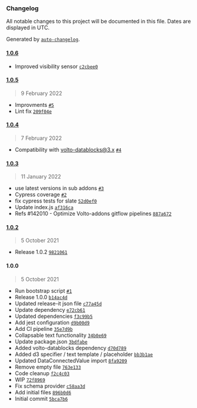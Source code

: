 ### Changelog

All notable changes to this project will be documented in this file. Dates are displayed in UTC.

Generated by [`auto-changelog`](https://github.com/CookPete/auto-changelog).

#### [1.0.6](https://github.com/eea/volto-slate-dataentity/compare/1.0.5...1.0.6)

- Improved visibility sensor [`c2cbee0`](https://github.com/eea/volto-slate-dataentity/commit/c2cbee025270e54c110c72cced7bb2636adb90b7)

#### [1.0.5](https://github.com/eea/volto-slate-dataentity/compare/1.0.4...1.0.5)

> 9 February 2022

- Improvments [`#5`](https://github.com/eea/volto-slate-dataentity/pull/5)
- Lint fix [`209f04e`](https://github.com/eea/volto-slate-dataentity/commit/209f04eee1364027aa0c22b551ab6624d07bc6ea)

#### [1.0.4](https://github.com/eea/volto-slate-dataentity/compare/1.0.3...1.0.4)

> 7 February 2022

- Compatibility with volto-datablocks@3.x [`#4`](https://github.com/eea/volto-slate-dataentity/pull/4)

#### [1.0.3](https://github.com/eea/volto-slate-dataentity/compare/1.0.2...1.0.3)

> 11 January 2022

- use latest versions in sub addons [`#3`](https://github.com/eea/volto-slate-dataentity/pull/3)
- Cypress coverage [`#2`](https://github.com/eea/volto-slate-dataentity/pull/2)
- fix cypress tests for slate [`52d0ef0`](https://github.com/eea/volto-slate-dataentity/commit/52d0ef0a19b1c4890a50ebad16cc74581ba8940d)
- Update index.js [`af316ca`](https://github.com/eea/volto-slate-dataentity/commit/af316ca4f9fd4de916d32a5088b69cd91f32eb77)
- Refs #142010 - Optimize Volto-addons gitflow pipelines [`887a672`](https://github.com/eea/volto-slate-dataentity/commit/887a6724c700c73091f73b647afb60860dc59294)

#### [1.0.2](https://github.com/eea/volto-slate-dataentity/compare/1.0.0...1.0.2)

> 5 October 2021

- Release 1.0.2 [`9821061`](https://github.com/eea/volto-slate-dataentity/commit/98210613d679a7bdf8539bdd4306cfe7f37f6917)

#### 1.0.0

> 5 October 2021

- Run bootstrap script [`#1`](https://github.com/eea/volto-slate-dataentity/pull/1)
- Release 1.0.0 [`b14ac4d`](https://github.com/eea/volto-slate-dataentity/commit/b14ac4ddaf786f6add76d1e93110eb8b8c46dd05)
- Updated release-it json file [`c77a45d`](https://github.com/eea/volto-slate-dataentity/commit/c77a45d6b2fcacda87975eb642c502cdde2a52a0)
- Update dependency [`e72cb61`](https://github.com/eea/volto-slate-dataentity/commit/e72cb612b92195a5bc3891e4489138609fec074c)
- Updated dependencies [`f3c99b5`](https://github.com/eea/volto-slate-dataentity/commit/f3c99b5c695e12dfeb8e7f37e89ce5966215dec3)
- Add jest configuration [`d9b00d9`](https://github.com/eea/volto-slate-dataentity/commit/d9b00d9a171452315503b94e980a0c5793611dd9)
- Add CI pipeline [`35e7d9b`](https://github.com/eea/volto-slate-dataentity/commit/35e7d9b980e9a067da0447f5d2336b3cc62c4e91)
- Collapsable text functionality [`34b0e69`](https://github.com/eea/volto-slate-dataentity/commit/34b0e6956050e0150cbff013b11ed0c660ae6155)
- Update package.json [`3bdfabe`](https://github.com/eea/volto-slate-dataentity/commit/3bdfabeb45dfc76a282c3f9a5ab4cd23648cf720)
- Added volto-datablocks dependency [`d70d789`](https://github.com/eea/volto-slate-dataentity/commit/d70d789cff7cafaf19d1c58031fc656a5ee197e2)
- Added d3 specifier / text template / placeholder [`bb3b1ae`](https://github.com/eea/volto-slate-dataentity/commit/bb3b1aef73df33b6431290247d6f60a6a05df8ca)
- Updated DataConnectedValue import [`8fa9209`](https://github.com/eea/volto-slate-dataentity/commit/8fa920965b142e1b5da11591586aead01a42e726)
- Remove empty file [`763e133`](https://github.com/eea/volto-slate-dataentity/commit/763e133fa9424f78ff9e488cdf49cff3e723863b)
- Code cleanup [`f2c4c03`](https://github.com/eea/volto-slate-dataentity/commit/f2c4c0317c8f3fa9e0307b9e08dda92480ed25aa)
- WIP [`72f8969`](https://github.com/eea/volto-slate-dataentity/commit/72f8969af27fec465983b54f8644ab506bd3b0bd)
- Fix schema provider [`c58aa3d`](https://github.com/eea/volto-slate-dataentity/commit/c58aa3d0afb0d48d355fe9cd3899426889ef6403)
- Add initial files [`896b0d6`](https://github.com/eea/volto-slate-dataentity/commit/896b0d6b4ed16dc229dcf07b8104946df64397d7)
- Initial commit [`5bca7b6`](https://github.com/eea/volto-slate-dataentity/commit/5bca7b6121d63a4df09141fe65282420ac2adcf0)
